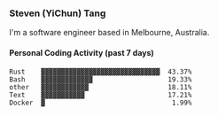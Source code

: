 ### Steven (YiChun) Tang

I'm a software engineer based in Melbourne, Australia.

#### Personal Coding Activity (past 7 days)
```
Rust    ▓▓▓▓▓▓▓▓▓▓▓▓▓▓▓▓▓▓▓▓▓▓▓▓▓▓▓▓▓▓  43.37%
Bash    ▓▓▓▓▓▓▓▓▓▓▓▓▓                   19.33%
other   ▓▓▓▓▓▓▓▓▓▓▓▓                    18.11%
Text    ▓▓▓▓▓▓▓▓▓▓▓                     17.21%
Docker  ▓                                1.99%
```
